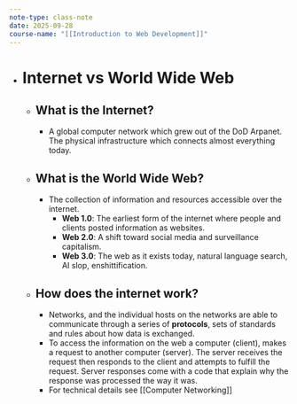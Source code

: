 ```yaml
---
note-type: class-note
date: 2025-09-28
course-name: "[[Introduction to Web Development]]"
---
```

- # Internet vs World Wide Web
	- ## What is the Internet?
		- A global computer network which grew out of the DoD Arpanet. The physical infrastructure  which connects almost everything today.
	- ## What is the World Wide Web?
		- The collection of information and resources accessible over the internet.
			- **Web 1.0**: The earliest form of the internet where people and clients posted information as websites.
			- **Web 2.0**: A shift toward social media and surveillance capitalism.
			- **Web 3.0**: The web as it exists today, natural language search, AI slop, enshittification.
	- ## How does the internet work?
		- Networks, and the individual hosts on the networks are able to communicate through a series of **protocols**, sets of standards and rules about how data is exchanged.
		- To access the information on the web a computer (client), makes a request to another computer (server). The server receives the request then responds to the client and attempts to fulfill the request. Server responses come with a code that explain why the response was processed the way it was.
		- For technical details see [[Computer Networking]]